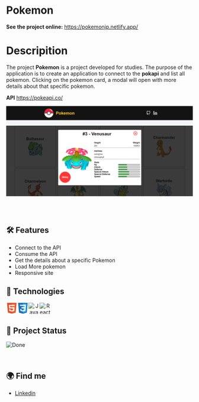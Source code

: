 # Pokemon

**See the project online:**
https://pokemonjp.netlify.app/

# Descripition 

The project **Pokemon** is a project developed for studies. The purpose of the application is to create an application to connect to the **pokapi** and list all pokemon. Clicking on the pokemon card, a modal will open with more details about that specific pokemon. 

**API**
https://pokeapi.co/

<div align="center">
<img align="center" alt="MoviesHome" src="src/assets/pokeModalOpen.png">
</div>

<br/><br/>

## 🛠️ Features

- Connect to the API
- Consume the API
- Get the details about a specific Pokemon
- Load More pokemon
- Responsive site

## 📡 Technologies 

<div align="center"> 
<img align="left" alt="HTML" height="30" width="30" src="https://github.com/devicons/devicon/blob/v2.15.1/icons/html5/html5-original.svg">
<img align="left" alt="CSS" height="30" width="30" src="https://github.com/devicons/devicon/blob/v2.15.1/icons/css3/css3-original.svg">
<img align="left" alt="Javascript" height="30" width="30" src="https://cdn.jsdelivr.net/gh/devicons/devicon/icons/javascript/javascript-original.svg">
<img align="left" alt="React" height="30" width="30" src="https://cdn.jsdelivr.net/gh/devicons/devicon/icons/react/react-original.svg">  
</div>
<br/><br/>

## 🔎 Project Status 

![Done](https://img.shields.io/badge/Status-Done-brightgreen)

<br/>

## 🌍 Find me

- [Linkedin](https://www.linkedin.com/in/joao-lopes-071026198/)
